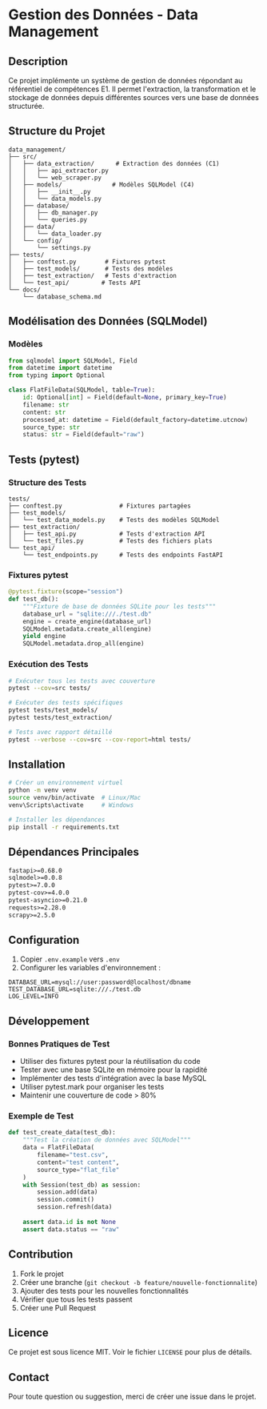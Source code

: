 # Gestion des Données - Data Management

## Description
Ce projet implémente un système de gestion de données répondant au référentiel de compétences E1. Il permet l'extraction, la transformation et le stockage de données depuis différentes sources vers une base de données structurée.

## Structure du Projet
```
data_management/
├── src/
│   ├── data_extraction/      # Extraction des données (C1)
│   │   ├── api_extractor.py
│   │   └── web_scraper.py
│   ├── models/              # Modèles SQLModel (C4)
│   │   ├── __init__.py
│   │   └── data_models.py
│   ├── database/           
│   │   ├── db_manager.py
│   │   └── queries.py
│   ├── data/               
│   │   └── data_loader.py
│   └── config/
│       └── settings.py
├── tests/                  
│   ├── conftest.py        # Fixtures pytest
│   ├── test_models/       # Tests des modèles
│   ├── test_extraction/   # Tests d'extraction
│   └── test_api/         # Tests API
└── docs/                  
    └── database_schema.md
```

## Modélisation des Données (SQLModel)

### Modèles
```python
from sqlmodel import SQLModel, Field
from datetime import datetime
from typing import Optional

class FlatFileData(SQLModel, table=True):
    id: Optional[int] = Field(default=None, primary_key=True)
    filename: str
    content: str
    processed_at: datetime = Field(default_factory=datetime.utcnow)
    source_type: str
    status: str = Field(default="raw")
```

## Tests (pytest)

### Structure des Tests
```
tests/
├── conftest.py                # Fixtures partagées
├── test_models/
│   └── test_data_models.py    # Tests des modèles SQLModel
├── test_extraction/
│   ├── test_api.py            # Tests d'extraction API
│   └── test_files.py          # Tests des fichiers plats
└── test_api/
    └── test_endpoints.py      # Tests des endpoints FastAPI
```

### Fixtures pytest
```python
@pytest.fixture(scope="session")
def test_db():
    """Fixture de base de données SQLite pour les tests"""
    database_url = "sqlite:///./test.db"
    engine = create_engine(database_url)
    SQLModel.metadata.create_all(engine)
    yield engine
    SQLModel.metadata.drop_all(engine)
```

### Exécution des Tests
```bash
# Exécuter tous les tests avec couverture
pytest --cov=src tests/

# Exécuter des tests spécifiques
pytest tests/test_models/
pytest tests/test_extraction/

# Tests avec rapport détaillé
pytest --verbose --cov=src --cov-report=html tests/
```

## Installation

```bash
# Créer un environnement virtuel
python -m venv venv
source venv/bin/activate  # Linux/Mac
venv\Scripts\activate     # Windows

# Installer les dépendances
pip install -r requirements.txt
```

## Dépendances Principales
```txt
fastapi>=0.68.0
sqlmodel>=0.0.8
pytest>=7.0.0
pytest-cov>=4.0.0
pytest-asyncio>=0.21.0
requests>=2.28.0
scrapy>=2.5.0
```

## Configuration
1. Copier `.env.example` vers `.env`
2. Configurer les variables d'environnement :
```env
DATABASE_URL=mysql://user:password@localhost/dbname
TEST_DATABASE_URL=sqlite:///./test.db
LOG_LEVEL=INFO
```

## Développement

### Bonnes Pratiques de Test
- Utiliser des fixtures pytest pour la réutilisation du code
- Tester avec une base SQLite en mémoire pour la rapidité
- Implémenter des tests d'intégration avec la base MySQL
- Utiliser pytest.mark pour organiser les tests
- Maintenir une couverture de code > 80%

### Exemple de Test
```python
def test_create_data(test_db):
    """Test la création de données avec SQLModel"""
    data = FlatFileData(
        filename="test.csv",
        content="test content",
        source_type="flat_file"
    )
    with Session(test_db) as session:
        session.add(data)
        session.commit()
        session.refresh(data)
        
    assert data.id is not None
    assert data.status == "raw"
```

## Contribution
1. Fork le projet
2. Créer une branche (`git checkout -b feature/nouvelle-fonctionnalite`)
3. Ajouter des tests pour les nouvelles fonctionnalités
4. Vérifier que tous les tests passent
5. Créer une Pull Request

## Licence
Ce projet est sous licence MIT. Voir le fichier `LICENSE` pour plus de détails.

## Contact
Pour toute question ou suggestion, merci de créer une issue dans le projet.
